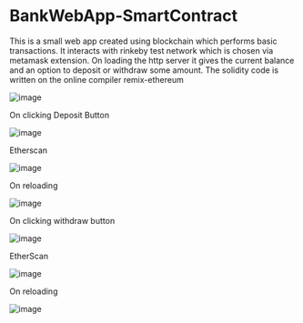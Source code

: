 # BankWebApp-SmartContract
This is a small web app created using blockchain which performs basic transactions.
It interacts with rinkeby test network which is chosen via metamask extension.
On loading the http server it gives the current balance and an option to deposit or withdraw some amount.
The solidity code is written on the online compiler remix-ethereum

![image](https://user-images.githubusercontent.com/54212786/81948607-894e8b00-961f-11ea-8da3-e353b1120a89.png)

On clicking Deposit Button

![image](https://user-images.githubusercontent.com/54212786/81948872-d4689e00-961f-11ea-8dd6-e0987cbeb896.png)

Etherscan

![image](https://user-images.githubusercontent.com/54212786/81949189-30332700-9620-11ea-8ae3-47bb3b31179d.png)

On reloading

![image](https://user-images.githubusercontent.com/54212786/81949997-10503300-9621-11ea-9b9d-888a6b9bd841.png)

On clicking withdraw button

![image](https://user-images.githubusercontent.com/54212786/81950279-5dcca000-9621-11ea-8061-883c4ad4a884.png)

EtherScan

![image](https://user-images.githubusercontent.com/54212786/81950646-d4699d80-9621-11ea-915e-eb60dcf76248.png)

On reloading

![image](https://user-images.githubusercontent.com/54212786/81950763-024ee200-9622-11ea-941c-f317a2109edc.png)



